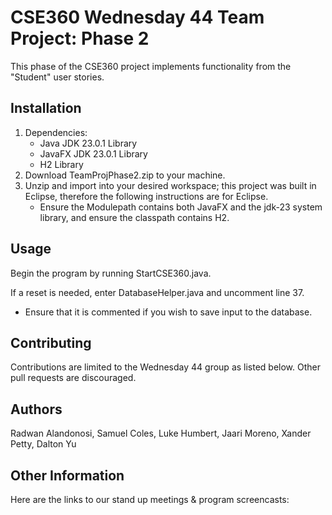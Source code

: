 # CSE360 Wednesday 44 Team Project: Phase 2

This phase of the CSE360 project implements functionality from the "Student" user stories.

## Installation
1. Dependencies:
   - Java JDK 23.0.1 Library
   - JavaFX JDK 23.0.1 Library
   - H2 Library
2. Download TeamProjPhase2.zip to your machine.
3. Unzip and import into your desired workspace; this project was built in Eclipse, therefore the following instructions are for Eclipse.
   - Ensure the Modulepath contains both JavaFX and the jdk-23 system library, and ensure the classpath contains H2.

## Usage
Begin the program by running StartCSE360.java.

If a reset is needed, enter DatabaseHelper.java and uncomment line 37. 
  - Ensure that it is commented if you wish to save input to the database.

## Contributing
Contributions are limited to the Wednesday 44 group as listed below. Other pull requests are discouraged.

## Authors
Radwan Alandonosi, Samuel Coles, Luke Humbert, Jaari Moreno, Xander Petty, Dalton Yu

## Other Information
Here are the links to our stand up meetings & program screencasts:

   
